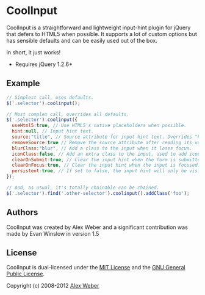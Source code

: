# CoolInput

CoolInput is a straightforward and lightweight input-hint plugin for jQuery that defers to HTML5 when possible.
It supports a lot of custom options but has sensible defaults and can be easily used out of the box.

In short, it just works!

* Requires jQuery 1.2.6+

## Example

```javascript
// Simplest call, uses defaults.
$('.selector').coolinput();

// Most complex call, overrides all defaults.
$('.selector').coolinput({
  useHtml5:true, // Use HTML5's native placeholders when possible.
  hint:null, // Input hint text.
  source:"title", // Source attribute for input hint text. Overrides "hint".
  removeSource:true // Remove the source attribute after reading its value.
  blurClass:"blur", // Add a class to the input when it loses focus.
  iconClass:false, // Add an extra class to the input, used to add icons.
  clearOnSubmit:true, // Clear the input hint when the form is submitted (so an empty value is submitteed).
  clearOnFocus:true, // Clear the input hint when the input is focused.
  persistent:true, // If set to false, the input hint will only be visible the first time an input is seen.
});

// And, as usual, it's totally chainable can be chained.
$('.selector').find('.other-selector').coolinput().addClass('foo');
```

## Authors

CoolInput was created by Alex Weber and a significant contribution was made by Evan Winslow in version 1.5

## License

CoolInput is dual-licensed under the [MIT License](http://www.opensource.org/licenses/mit-license.php) and the [GNU General Public License](http://www.gnu.org/licenses/gpl-3.0.html).

Copyright (c) 2008-2012 [Alex Weber](http://alexweber.com.br)
